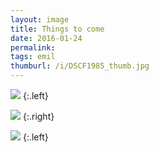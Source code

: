 ```yaml
---
layout: image
title: Things to come
date: 2016-01-24
permalink: 
tags: emil
thumburl: /i/DSCF1985_thumb.jpg
---
```


![]({{site.url}}/i/DSCF1984_thumb.jpg)
{:.left}

![]({{site.url}}/i/DSCF1985_thumb.jpg)
{:.right}

![]({{site.url}}/i/DSCF1986_thumb.jpg)
{:.left}

